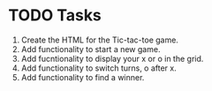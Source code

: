 # TODO Tasks

1. Create the HTML for the Tic-tac-toe game.
2. Add functionality to start a new game.
3. Add fucntionality to display your x or o in the grid.
4. Add functionality to switch turns, o after x.
5. Add functionality to find a winner.